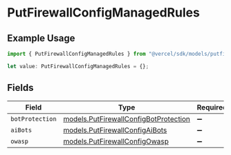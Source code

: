 # PutFirewallConfigManagedRules

## Example Usage

```typescript
import { PutFirewallConfigManagedRules } from "@vercel/sdk/models/putfirewallconfigop.js";

let value: PutFirewallConfigManagedRules = {};
```

## Fields

| Field                                                                                | Type                                                                                 | Required                                                                             | Description                                                                          |
| ------------------------------------------------------------------------------------ | ------------------------------------------------------------------------------------ | ------------------------------------------------------------------------------------ | ------------------------------------------------------------------------------------ |
| `botProtection`                                                                      | [models.PutFirewallConfigBotProtection](../models/putfirewallconfigbotprotection.md) | :heavy_minus_sign:                                                                   | N/A                                                                                  |
| `aiBots`                                                                             | [models.PutFirewallConfigAiBots](../models/putfirewallconfigaibots.md)               | :heavy_minus_sign:                                                                   | N/A                                                                                  |
| `owasp`                                                                              | [models.PutFirewallConfigOwasp](../models/putfirewallconfigowasp.md)                 | :heavy_minus_sign:                                                                   | N/A                                                                                  |